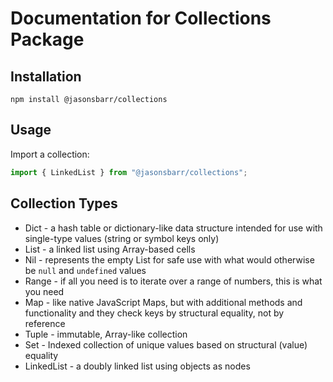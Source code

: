 # Documentation for Collections Package

## Installation

```
npm install @jasonsbarr/collections
```

## Usage

Import a collection:

```js
import { LinkedList } from "@jasonsbarr/collections";
```

## Collection Types

- Dict - a hash table or dictionary-like data structure intended for use with single-type values (string or symbol keys only)
- List - a linked list using Array-based cells
- Nil - represents the empty List for safe use with what would otherwise be `null` and `undefined` values
- Range - if all you need is to iterate over a range of numbers, this is what you need
- Map - like native JavaScript Maps, but with additional methods and functionality and they check keys by structural equality, not by reference
- Tuple - immutable, Array-like collection
- Set - Indexed collection of unique values based on structural (value) equality
- LinkedList - a doubly linked list using objects as nodes
